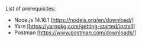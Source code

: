 List of prerequisites:

- Node.js 14.16.1 [https://nodejs.org/en/download/]
- Yarn [https://yarnpkg.com/getting-started/install]
- Postman [https://www.postman.com/downloads/]
